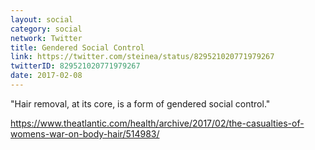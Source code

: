 ```yaml
---
layout: social
category: social
network: Twitter
title: Gendered Social Control
link: https://twitter.com/steinea/status/829521020771979267
twitterID: 829521020771979267
date: 2017-02-08
---
```


"Hair removal, at its core, is a form of gendered social control."

<https://www.theatlantic.com/health/archive/2017/02/the-casualties-of-womens-war-on-body-hair/514983/>
